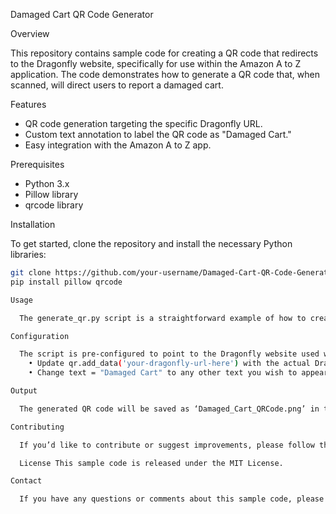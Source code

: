 Damaged Cart QR Code Generator 

Overview 

  This repository contains sample code for creating a QR code that redirects to the Dragonfly website, specifically for use within the Amazon A to Z application. The code demonstrates how to generate a QR code that, when scanned, will direct users to report a damaged cart. 

Features 
  
  - QR code generation targeting the specific Dragonfly URL.
  - Custom text annotation to label the QR code as "Damaged Cart."
  - Easy integration with the Amazon A to Z app.

Prerequisites 

  - Python 3.x
  - Pillow library
  - qrcode library

Installation 

  To get started, clone the repository and install the necessary Python libraries: 
```bash
git clone https://github.com/your-username/Damaged-Cart-QR-Code-Generator.git
pip install pillow qrcode

Usage

  The generate_qr.py script is a straightforward example of how to create a QR code for reporting damaged carts. Run the script, and it will generate an image file with the QR code.

Configuration

  The script is pre-configured to point to the Dragonfly website used within the Amazon A to Z application. To modify the URL or text annotation:
    • Update qr.add_data('your-dragonfly-url-here') with the actual Dragonfly URL.
    • Change text = "Damaged Cart" to any other text you wish to appear below the QR code.

Output

  The generated QR code will be saved as ‘Damaged_Cart_QRCode.png’ in the script’s directory.

Contributing

  If you’d like to contribute or suggest improvements, please follow the standard Github fork-and-pull-request workflow.

  License This sample code is released under the MIT License.

Contact

  If you have any questions or comments about this sample code, please contact me at jonathanbloch100@gmail.com.
